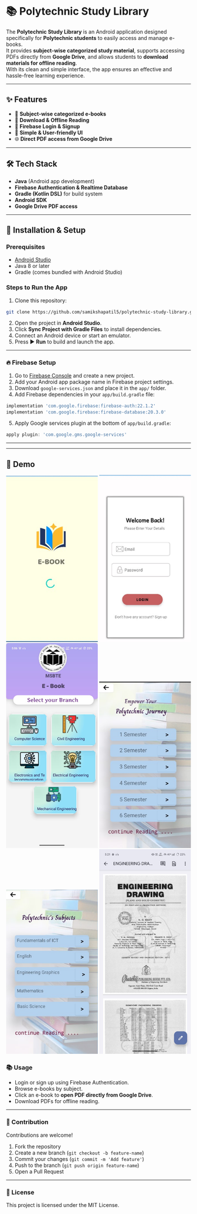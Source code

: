# 📚 Polytechnic Study Library

The **Polytechnic Study Library** is an Android application designed specifically for **Polytechnic students** to easily access and manage e-books.  
It provides **subject-wise categorized study material**, supports accessing PDFs directly from **Google Drive**, and allows students to **download materials for offline reading**.  
With its clean and simple interface, the app ensures an effective and hassle-free learning experience.

---
## ✨ Features

* 📖 **Subject-wise categorized e-books**
* 📂 **Download & Offline Reading**
* 🔑 **Firebase Login & Signup**
* 🎨 **Simple & User-friendly UI**
* 🌐 **Direct PDF access from Google Drive**

---

## 🛠 Tech Stack

* **Java** (Android app development)
* **Firebase Authentication & Realtime Database**
* **Gradle (Kotlin DSL)** for build system
* **Android SDK**
* **Google Drive PDF access**

---

## 🚀 Installation & Setup

### Prerequisites

* [Android Studio](https://developer.android.com/studio)
* Java 8 or later
* Gradle (comes bundled with Android Studio)

### Steps to Run the App

1. Clone this repository:

```bash
git clone https://github.com/samikshapatil5/polytechnic-study-library.git
```

2. Open the project in **Android Studio**.
3. Click **Sync Project with Gradle Files** to install dependencies.
4. Connect an Android device or start an emulator.
5. Press ▶️ **Run** to build and launch the app.

---

### 🔥 Firebase Setup

1. Go to [Firebase Console](https://console.firebase.google.com/) and create a new project.
2. Add your Android app package name in Firebase project settings.
3. Download `google-services.json` and place it in the `app/` folder.
4. Add Firebase dependencies in your `app/build.gradle` file:

```gradle
implementation 'com.google.firebase:firebase-auth:22.1.2'
implementation 'com.google.firebase:firebase-database:20.3.0'
```

5. Apply Google services plugin at the bottom of `app/build.gradle`:

```gradle
apply plugin: 'com.google.gms.google-services'
```

---


---
## 📱 Demo

<img src="app/sampledata/App_Launch_Screen.jpg" width="250">   <img src="app/sampledata/login.jpg" width="250">
<img src="app/sampledata/Home_Page.jpg" width="250"> 
<img src="app/sampledata/Semester_selection.jpg" width="250"> 
<img src="app/sampledata/Subject_list.jpg" width="250"> 
<img src="app/sampledata/book_pdf.jpg" width="250"> 

### 📚 Usage

* Login or sign up using Firebase Authentication.
* Browse e-books by subject.
* Click an e-book to **open PDF directly from Google Drive**.
* Download PDFs for offline reading.

---

### 🤝 Contribution

Contributions are welcome!

1. Fork the repository
2. Create a new branch (`git checkout -b feature-name`)
3. Commit your changes (`git commit -m 'Add feature'`)
4. Push to the branch (`git push origin feature-name`)
5. Open a Pull Request

---

### 📝 License

This project is licensed under the MIT License.   
